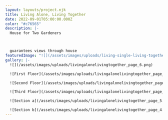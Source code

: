 ```yaml
---
layout: layouts/project.njk
title: Living Alone, Living Together
date: 2022-09-01T05:00:00.000Z
color: "#c76565"
description: |-
  House for Two Gardeners



  guarantees views through house
featuredImage: "![](/assets/images/uploads/living-single-living-together_page_1.jpg)"
gallery: |-
  ![](/assets/images/uploads/livingalonelivingtogether_page_6.png)

  ![First Floor](/assets/images/uploads/livingalonelivingtogether_page_1.png)

  ![Second Floor](/assets/images/uploads/livingalonelivingtogether_page_2.png)

  ![Third Floor](/assets/images/uploads/livingalonelivingtogether_page_3.png)

  ![Section a](/assets/images/uploads/livingalonelivingtogether_page_5.png)

  ![Section b](/assets/images/uploads/livingalonelivingtogether_page_4.png)
---
```


